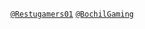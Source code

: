 [`@Restugamers01`](https://github.com/Restugamers01)
[`@BochilGaming`](https://github.com/BochilGaming)
